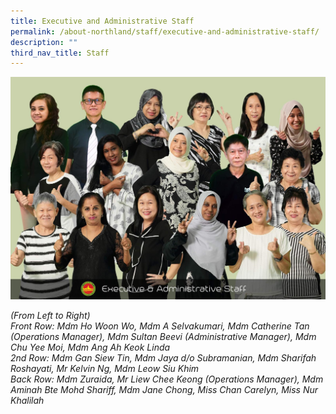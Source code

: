 ```yaml
---
title: Executive and Administrative Staff
permalink: /about-northland/staff/executive-and-administrative-staff/
description: ""
third_nav_title: Staff
---
```

<img src="/images/eas.jpeg">
<p><em>(From Left to Right)</em><br /><em>Front Row: Mdm Ho Woon Wo, Mdm A Selvakumari, Mdm Catherine Tan (Operations Manager), Mdm Sultan Beevi (Administrative Manager), Mdm Chu Yee Moi, Mdm Ang Ah Keok Linda</em><br /><em>2nd&nbsp;Row: Mdm Gan Siew Tin, Mdm Jaya d/o Subramanian, Mdm Sharifah Roshayati, Mr Kelvin Ng, Mdm Leow Siu Khim</em><br /><em>Back Row: Mdm Zuraida, Mr Liew Chee Keong (Operations Manager), Mdm Aminah Bte Mohd Shariff, Mdm Jane Chong, Miss Chan Carelyn, Miss Nur Khalilah</em></p>